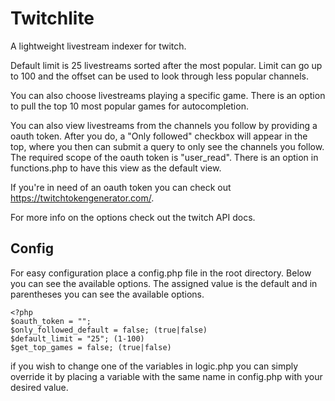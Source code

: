 # Twitchlite

A lightweight livestream indexer for twitch.

Default limit is 25 livestreams sorted after the most popular. Limit can go up to 100 and the offset can be used to look through less popular channels.

You can also choose livestreams playing a specific game. There is an option to pull the top 10 most popular games for autocompletion.

You can also view livestreams from the channels you follow by providing a oauth token. After you do, a "Only followed" checkbox will appear in the top, where you then can submit a query to only see the channels you follow. The required scope of the oauth token is "user_read". There is an option in functions.php to have this view as the default view.

If you're in need of an oauth token you can check out https://twitchtokengenerator.com/.

For more info on the options check out the twitch API docs.

## Config

For easy configuration place a config.php file in the root directory. Below you can see the available options. The assigned value is the default and in parentheses you can see the available options.

```
<?php
$oauth_token = "";
$only_followed_default = false; (true|false)
$default_limit = "25"; (1-100)
$get_top_games = false; (true|false)
```

if you wish to change one of the variables in logic.php you can simply override it by placing a variable with the same name in config.php with your desired value.
